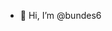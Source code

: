 - 👋 Hi, I’m @bundes6


<!---
bundes6/bundes6 is a ✨ special ✨ repository because its `README.md` (this file) appears on your GitHub profile.
You can click the Preview link to take a look at your changes.
--->
